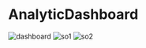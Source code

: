 # AnalyticDashboard

![dashboard](https://github.com/Swagatika-ai/AnalyticDashbaord/assets/56960265/d16537b5-a854-4bae-85c7-d6dbd2ecf6b6)
![so1](https://github.com/Swagatika-ai/AnalyticDashbaord/assets/56960265/72a40b9e-bc9f-438c-9255-f6f4b0ab1e9d)
![so2](https://github.com/Swagatika-ai/AnalyticDashbaord/assets/56960265/11dff6c2-6b8a-47ac-b5b2-05f1d8a2575e)
